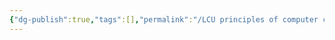 ```yaml
---
{"dg-publish":true,"tags":[],"permalink":"/LCU principles of computer composition/浮点四则运算/","dgPassFrontmatter":true,"noteIcon":"","created":"2024-11-28T11:10:49.599+08:00","updated":"2025-03-30T15:08:50.151+08:00"}
---
```


